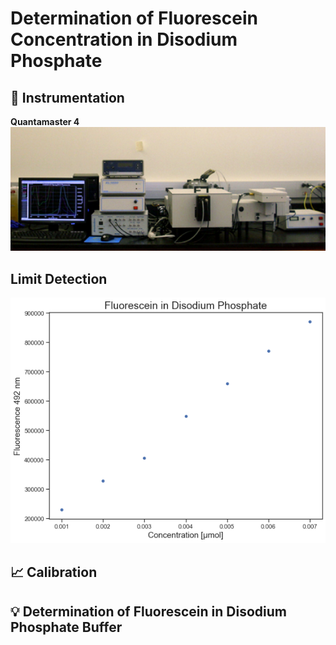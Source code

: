 # Determination of Fluorescein Concentration in Disodium Phosphate

## :electric_plug: Instrumentation 

<p  align = "center" >
<div align="left">
<b> Quantamaster 4</b>
</div>
<img src="img/instrument.jpg"  width="600">
<!-- <img src="img/fluorescein_conc">
 -->
</p>


## Limit Detection 

<p  align = "center" >
<img src="img/fluorescein_conc.png">
</p>

## :chart_with_upwards_trend: Calibration


## :bulb: Determination of Fluorescein in Disodium Phosphate Buffer  